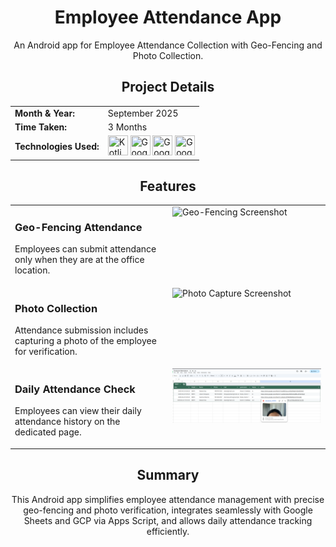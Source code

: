 <h1 align="center">Employee Attendance App</h1>
<p align="center">
An Android app for Employee Attendance Collection with Geo-Fencing and Photo Collection.
</p>

<h2 align="center">Project Details</h2>
<table cellpadding="8" cellspacing="0" width="100%">
<tr width="100%">
  <td><strong>Month & Year:</strong></td>
  <td>September 2025</td>
</tr>
<tr>
  <td><strong>Time Taken:</strong></td>
  <td>3 Months</td>
</tr>
<tr>
  <td><strong>Technologies Used:</strong></td>
  <td>
    <img src="https://skillicons.dev/icons?i=kotlin" height="32" width="32" title="Kotlin">
    <img src="https://skillicons.dev/icons?i=appscript" height="32" width="32" title="Google Apps Script">
    <img src="https://skillicons.dev/icons?i=gcp" height="32" width="32" title="Google Cloud Platform">
    <img src="https://skillicons.dev/icons?i=sheets" height="32" width="32" title="Google Sheets">
  </td>
</tr>
</table>

<h2 align="center">Features</h2>
<table border="0" cellspacing="0" cellpadding="10" width="100%">
  <tr width="100%" >
    <td width="50%" valign="top">
      <h3>Geo-Fencing Attendance</h3>
      <p>Employees can submit attendance only when they are at the office location.</p>
    </td>
    <td width="50%" valign="top">
      <img src="https://via.placeholder.com/300x500?text=Geo-Fencing+Screenshot" alt="Geo-Fencing Screenshot" width="100%">
    </td>
  </tr>
  <tr >
    <td width="50%" valign="top">
      <h3>Photo Collection</h3>
      <p>Attendance submission includes capturing a photo of the employee for verification.</p>
    </td>
    <td width="50%" valign="top">
      <img src="https://via.placeholder.com/300x500?text=Photo+Capture+Screenshot" alt="Photo Capture Screenshot" width="100%">
    </td>
  </tr>
  <tr >
    <td width="20%" valign="top">
      <h3>Daily Attendance Check</h3>
      <p>Employees can view their daily attendance history on the dedicated page.</p>
    </td>
    <td width="80%" valign="top">
      <img src="assets/attendance record.png" alt="Daily Attendance Screenshot" width="100%">
    </td>
  </tr>
</table>

<h2 align="center">Summary</h2>
<p align="center">
This Android app simplifies employee attendance management with precise geo-fencing and photo verification, integrates seamlessly with Google Sheets and GCP via Apps Script, and allows daily attendance tracking efficiently.
</p>





